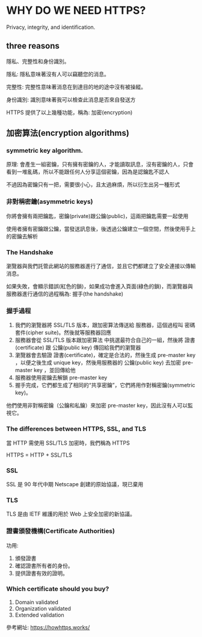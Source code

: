 # WHY DO WE NEED HTTPS?

Privacy, integrity, and identification.

## three reasons

隱私、完整性和身份識別。

隱私:
隱私意味著沒有人可以竊聽您的消息。

完整性:
完整性意味著消息在到達目的地的途中沒有被操縱。

身份識別:
識別意味著我可以檢查此消息是否來自發送方

HTTPS 提供了以上幾種功能，稱為: 加密(encryption)

## 加密算法(encryption algorithms)

### symmetric key algorithm.

原理: 會產生一組密鑰，只有擁有密鑰的人，才能讀取訊息，沒有密鑰的人，只會看到一堆亂碼，所以不能跟任何人分享這個密鑰，因為是認鑰匙不認人

不過因為密鑰只有一把，需要很小心，且太過麻煩，所以衍生出另一種形式

### 非對稱密鑰(asymmetric keys)

你將會擁有兩把鑰匙，密鑰(private)跟公鑰(public)，這兩把鑰匙需要一起使用

使用者擁有密鑰跟公鑰，當發送訊息後，後透過公鑰建立一個空間，然後使用手上的密鑰去解析

### The Handshake

瀏覽器與我們託管此網站的服務器進行了通信，並且它們都建立了安全連接以傳輸消息。

如果失敗，會顯示錯誤(紅色的鎖)，如果成功會進入頁面(綠色的鎖)，而瀏覽器與服務器進行通信的過程稱為: 握手(the handshake)

### 握手過程

1. 我們的瀏覽器將 SSL/TLS 版本，跟加密算法傳送給 服務器，這個過程叫 密碼套件(cipher suite)。然後就等服務器回應
2. 服務器會從 SSL/TLS 版本跟加密算法 中挑選最符合自己的一組，然後將 證書(certificate) 跟 公鑰(public key) 傳回給我們的瀏覽器
3. 瀏覽器會去驗證 證書(certificate)，確定是合法的，然後生成 pre-master key ，以便之後生成 unique key，然後用服務器的 公鑰(public key) 去加密 pre-master key ，並回傳給他
4. 服務器使用密鑰去解鎖 pre-master key
5. 握手完成，它們都生成了相同的“共享密鑰”，它們將用作對稱密鑰(symmetric key)。

他們使用非對稱密鑰（公鑰和私鑰）來加密 pre-master key，因此沒有人可以監視它。

### The differences between HTTPS, SSL, and TLS

當 HTTP 需使用 SSL/TLS 加密時，我們稱為 HTTPS

HTTPS = HTTP + SSL/TLS

### SSL

SSL 是 90 年代中期 Netscape 創建的原始協議，現已棄用

### TLS

TLS 是由 IETF 維護的用於 Web 上安全加密的新協議。

### 證書頒發機構(Certificate Authorities)

功用:

1. 頒發證書
2. 確認證書所有者的身份。
3. 提供證書有效的證明。

### Which certificate should you buy?

1. Domain validated
2. Organization validated
3. Extended validation

參考網址:
https://howhttps.works/
